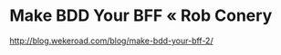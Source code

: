 <!--
id: 194102694
link: http://kevinisom.info/post/194102694/make-bdd-your-bff-rob-conery
slug: make-bdd-your-bff-rob-conery
date: Wed Sep 23 2009 00:00:55 GMT+1200 (NZST)
raw: {"blog_name":"kevinisom","id":194102694,"post_url":"http://kevinisom.info/post/194102694/make-bdd-your-bff-rob-conery","slug":"make-bdd-your-bff-rob-conery","type":"link","date":"2009-09-22 12:00:55 GMT","timestamp":1253620855,"state":"published","format":"html","reblog_key":"Bgvtqjl8","tags":[],"short_url":"http://tmblr.co/Zw68YyBaSMc","highlighted":[],"feed_item":"http://blog.wekeroad.com/blog/make-bdd-your-bff-2/","from_feed_id":"650234","note_count":0,"title":"Make BDD Your BFF «  Rob Conery","url":"http://blog.wekeroad.com/blog/make-bdd-your-bff-2/","description":""}
publish: 2009-09-023
tags: 
title: Make BDD Your BFF «  Rob Conery
-->


Make BDD Your BFF «  Rob Conery
===============================

<http://blog.wekeroad.com/blog/make-bdd-your-bff-2/>

